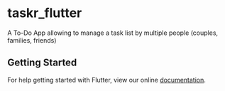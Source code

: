 # taskr_flutter

A To-Do App allowing to manage a task list by multiple people (couples, families, friends)

## Getting Started

For help getting started with Flutter, view our online
[documentation](http://flutter.io/).
